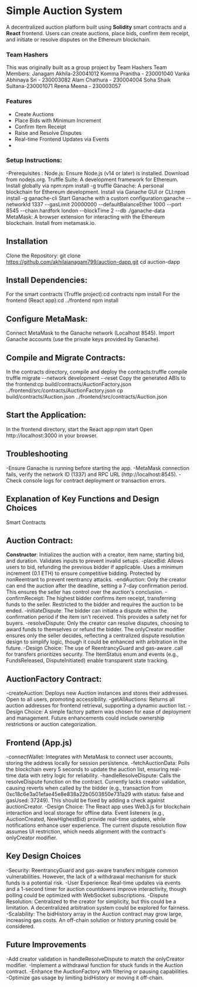 # Simple Auction System 
A decentralized auction platform built using **Solidity** smart contracts and a **React** frontend. Users can create auctions, place bids, confirm item receipt, and initiate or resolve disputes on the Ethereum blockchain.
### Team Hashers
This was originally built as a group project by
Team  Hashers
Team Members:
Janagam Akhila-230041012
Komma Pranitha - 230001040
Vanka Abhinaya Sri - 230003082
Alam Chathura - 230004004
Soha Shaik Sultana-230001071
Reena Meena - 230003057  


###  Features
- Create Auctions
- Place Bids with Minimum Increment
- Confirm Item Receipt
- Raise and Resolve Disputes
- Real-time Frontend Updates via Events
- 
 ### Setup Instructions:
-Prerequisites :
Node.js: Ensure Node.js (v14 or later) is installed. Download from nodejs.org.
Truffle Suite: A development framework for Ethereum. Install globally via npm:npm install -g truffle
Ganache: A personal blockchain for Ethereum development. Install via Ganache GUI or CLI:npm install -g ganache-cli
Start Ganache with a custom configuration:ganache --networkId 1337 --gasLimit 20000000 --defaultBalanceEther 1000 --port 8545 --chain.hardfork london --blockTime 2 --db ./ganache-data
MetaMask: A browser extension for interacting with the Ethereum blockchain. Install from metamask.io.

 ## Installation
Clone the Repository:
git clone https://github.com/akhilajanagam799/auction-dapp.git
cd auction-dapp
 ## Install Dependencies:
 For the smart contracts (Truffle project):cd contracts
 npm install
 For the frontend (React app):cd ../frontend
 npm install

## Configure MetaMask:
Connect MetaMask to the Ganache network (Localhost 8545).
Import Ganache accounts (use the private keys provided by Ganache).
## Compile and Migrate Contracts:
In the contracts directory, compile and deploy the contracts:truffle compile
truffle migrate --network development --reset
Copy the generated ABIs to the frontend:cp build/contracts/AuctionFactory.json ../frontend/src/contracts/AuctionFactory.json
cp build/contracts/Auction.json ../frontend/src/contracts/Auction.json

## Start the Application:
In the frontend directory, start the React app:npm start
Open http://localhost:3000 in your browser.

## Troubleshooting
-Ensure Ganache is running before starting the app.
-MetaMask connection fails, verify the network ID (1337) and RPC URL (http://localhost:8545).
-Check console logs for contract deployment or transaction errors.

## Explanation of Key Functions and Design Choices
Smart Contracts

## Auction Contract:

**Constructor**: Initializes the auction with a creator, item name, starting bid, and duration. Validates inputs to prevent invalid setups.
-placeBid: Allows users to bid, refunding the previous bidder if applicable. Uses a minimum increment (0.1 ETH) to ensure competitive bidding. Protected by nonReentrant to prevent reentrancy attacks.
-endAuction: Only the creator can end the auction after the deadline, setting a 7-day confirmation period. This ensures the seller has control over the auction's conclusion.
-confirmReceipt: The highest bidder confirms item receipt, transferring funds to the seller. Restricted to the bidder and requires the auction to be ended.
-initiateDispute: The bidder can initiate a dispute within the confirmation period if the item isn’t received. This provides a safety net for buyers.
-resolveDispute: Only the creator can resolve disputes, choosing to award funds to themselves or refund the bidder. The onlyCreator modifier ensures only the seller decides, reflecting a centralized dispute resolution design to simplify logic, though it could be enhanced with arbitration in the future.
-Design Choice: The use of ReentrancyGuard and gas-aware .call for transfers prioritizes security. The ItemStatus enum and events (e.g., FundsReleased, DisputeInitiated) enable transparent state tracking.

## AuctionFactory Contract:
-createAuction: Deploys new Auction instances and stores their addresses. Open to all users, promoting accessibility.
-getAllAuctions: Returns all auction addresses for frontend retrieval, supporting a dynamic auction list.
-Design Choice: A simple factory pattern was chosen for ease of deployment and management. Future enhancements could include ownership restrictions or auction categorization.

## Frontend (App.js)

-connectWallet: Integrates with MetaMask to connect user accounts, storing the address locally for session persistence.
-fetchAuctionData: Polls the blockchain every 5 seconds to update the auction list, ensuring real-time data with retry logic for reliability.
-handleResolveDispute: Calls the resolveDispute function on the contract. Currently lacks creator validation, causing reverts when called by the bidder (e.g., transaction from 0xc18c6e3a01efae45e8e838a22b0503850e731a29 with status: false and gasUsed: 37249). This should be fixed by adding a check against auctionCreator.
-Design Choice: The React app uses Web3.js for blockchain interaction and local storage for offline data. Event listeners (e.g., AuctionCreated, NewHighestBid) provide real-time updates, while notifications enhance user experience. The current dispute resolution flow assumes UI restriction, which needs alignment with the contract's onlyCreator modifier.

## Key Design Choices

-Security: ReentrancyGuard and gas-aware transfers mitigate common vulnerabilities. However, the lack of a withdrawal mechanism for stuck funds is a potential risk.
-User Experience: Real-time updates via events and a 1-second timer for auction countdowns improve interactivity, though polling could be optimized with WebSocket subscriptions.
-Dispute Resolution: Centralized to the creator for simplicity, but this could be a limitation. A decentralized arbitration system could be explored for fairness.
-Scalability: The bidHistory array in the Auction contract may grow large, increasing gas costs. An off-chain solution or history pruning could be considered.

## Future Improvements

-Add creator validation in handleResolveDispute to match the onlyCreator modifier.
-Implement a withdrawal function for stuck funds in the Auction contract.
-Enhance the AuctionFactory with filtering or pausing capabilities.
-Optimize gas usage by limiting bidHistory or moving it off-chain.

